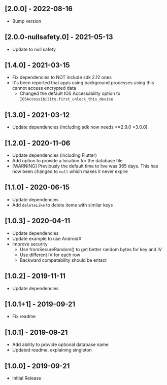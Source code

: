 ## [2.0.0] - 2022-08-16

- Bump version

## [2.0.0-nullsafety.0] - 2021-05-13

- Update to null safety

## [1.4.0] - 2021-03-15

- Fix dependencies to NOT include sdk 2.12 ones
- It's been reported that apps using background processes using this cannot access encrypted data
  - Changed the default IOS Accessability option to `IOSAccessibility.first_unlock_this_device`

## [1.3.0] - 2021-03-12

- Update dependencies (including sdk now needs >=2.9.0 <3.0.0)

## [1.2.0] - 2020-11-06

- Update dependencies (including Flutter)
- Add option to provide a location for the database file
- [WARNING] Previously the default time to live was 365 days. This has now been changed to `null` which makes it never expire 

## [1.1.0] - 2020-06-15

- Update dependencies
- Add `deleteLike` to delete items with similar keys

## [1.0.3] - 2020-04-11

- Update dependencies
- Update example to use AndroidX
- Improve security
  - Use fromSecureRandom() to get better random bytes for key and IV
  - Use different IV for each row
  - Backward compatability should be entact

## [1.0.2] - 2019-11-11

- Update dependencies

## [1.0.1+1] - 2019-09-21

- Fix readme

## [1.0.1] - 2019-09-21

- Add ability to provide optional database name
- Updated readme, explaining singleton

## [1.0.0] - 2019-09-21

- Initial Release
